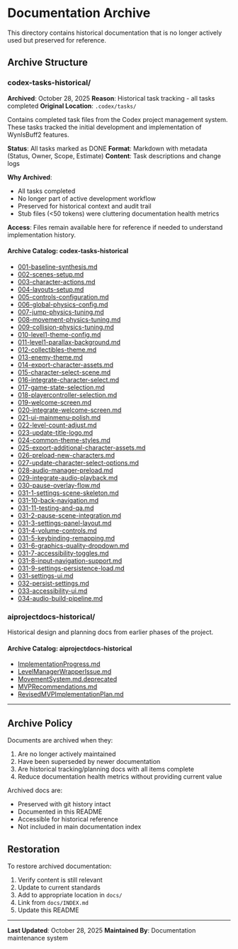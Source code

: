 # Documentation Archive

This directory contains historical documentation that is no longer actively used but preserved for reference.

## Archive Structure

### codex-tasks-historical/
**Archived**: October 28, 2025
**Reason**: Historical task tracking - all tasks completed
**Original Location**: `.codex/tasks/`

Contains completed task files from the Codex project management system. These tasks tracked the initial development and implementation of WynIsBuff2 features.

**Status**: All tasks marked as DONE
**Format**: Markdown with metadata (Status, Owner, Scope, Estimate)
**Content**: Task descriptions and change logs

**Why Archived**:
- All tasks completed
- No longer part of active development workflow
- Preserved for historical context and audit trail
- Stub files (<50 tokens) were cluttering documentation health metrics

**Access**: Files remain available here for reference if needed to understand implementation history.

#### Archive Catalog: codex-tasks-historical

- [001-baseline-synthesis.md](./codex-tasks-historical/001-baseline-synthesis.md)
- [002-scenes-setup.md](./codex-tasks-historical/002-scenes-setup.md)
- [003-character-actions.md](./codex-tasks-historical/003-character-actions.md)
- [004-layouts-setup.md](./codex-tasks-historical/004-layouts-setup.md)
- [005-controls-configuration.md](./codex-tasks-historical/005-controls-configuration.md)
- [006-global-physics-config.md](./codex-tasks-historical/006-global-physics-config.md)
- [007-jump-physics-tuning.md](./codex-tasks-historical/007-jump-physics-tuning.md)
- [008-movement-physics-tuning.md](./codex-tasks-historical/008-movement-physics-tuning.md)
- [009-collision-physics-tuning.md](./codex-tasks-historical/009-collision-physics-tuning.md)
- [010-level1-theme-config.md](./codex-tasks-historical/010-level1-theme-config.md)
- [011-level1-parallax-background.md](./codex-tasks-historical/011-level1-parallax-background.md)
- [012-collectibles-theme.md](./codex-tasks-historical/012-collectibles-theme.md)
- [013-enemy-theme.md](./codex-tasks-historical/013-enemy-theme.md)
- [014-export-character-assets.md](./codex-tasks-historical/014-export-character-assets.md)
- [015-character-select-scene.md](./codex-tasks-historical/015-character-select-scene.md)
- [016-integrate-character-select.md](./codex-tasks-historical/016-integrate-character-select.md)
- [017-game-state-selection.md](./codex-tasks-historical/017-game-state-selection.md)
- [018-playercontroller-selection.md](./codex-tasks-historical/018-playercontroller-selection.md)
- [019-welcome-screen.md](./codex-tasks-historical/019-welcome-screen.md)
- [020-integrate-welcome-screen.md](./codex-tasks-historical/020-integrate-welcome-screen.md)
- [021-ui-mainmenu-polish.md](./codex-tasks-historical/021-ui-mainmenu-polish.md)
- [022-level-count-adjust.md](./codex-tasks-historical/022-level-count-adjust.md)
- [023-update-title-logo.md](./codex-tasks-historical/023-update-title-logo.md)
- [024-common-theme-styles.md](./codex-tasks-historical/024-common-theme-styles.md)
- [025-export-additional-character-assets.md](./codex-tasks-historical/025-export-additional-character-assets.md)
- [026-preload-new-characters.md](./codex-tasks-historical/026-preload-new-characters.md)
- [027-update-character-select-options.md](./codex-tasks-historical/027-update-character-select-options.md)
- [028-audio-manager-preload.md](./codex-tasks-historical/028-audio-manager-preload.md)
- [029-integrate-audio-playback.md](./codex-tasks-historical/029-integrate-audio-playback.md)
- [030-pause-overlay-flow.md](./codex-tasks-historical/030-pause-overlay-flow.md)
- [031-1-settings-scene-skeleton.md](./codex-tasks-historical/031-1-settings-scene-skeleton.md)
- [031-10-back-navigation.md](./codex-tasks-historical/031-10-back-navigation.md)
- [031-11-testing-and-qa.md](./codex-tasks-historical/031-11-testing-and-qa.md)
- [031-2-pause-scene-integration.md](./codex-tasks-historical/031-2-pause-scene-integration.md)
- [031-3-settings-panel-layout.md](./codex-tasks-historical/031-3-settings-panel-layout.md)
- [031-4-volume-controls.md](./codex-tasks-historical/031-4-volume-controls.md)
- [031-5-keybinding-remapping.md](./codex-tasks-historical/031-5-keybinding-remapping.md)
- [031-6-graphics-quality-dropdown.md](./codex-tasks-historical/031-6-graphics-quality-dropdown.md)
- [031-7-accessibility-toggles.md](./codex-tasks-historical/031-7-accessibility-toggles.md)
- [031-8-input-navigation-support.md](./codex-tasks-historical/031-8-input-navigation-support.md)
- [031-9-settings-persistence-load.md](./codex-tasks-historical/031-9-settings-persistence-load.md)
- [031-settings-ui.md](./codex-tasks-historical/031-settings-ui.md)
- [032-persist-settings.md](./codex-tasks-historical/032-persist-settings.md)
- [033-accessibility-ui.md](./codex-tasks-historical/033-accessibility-ui.md)
- [034-audio-build-pipeline.md](./codex-tasks-historical/034-audio-build-pipeline.md)

### aiprojectdocs-historical/
Historical design and planning docs from earlier phases of the project.

#### Archive Catalog: aiprojectdocs-historical

- [ImplementationProgress.md](./aiprojectdocs-historical/ImplementationProgress.md)
- [LevelManagerWrapperIssue.md](./aiprojectdocs-historical/LevelManagerWrapperIssue.md)
- [MovementSystem.md.deprecated](./aiprojectdocs-historical/MovementSystem.md.deprecated)
- [MVPRecommendations.md](./aiprojectdocs-historical/MVPRecommendations.md)
- [RevisedMVPImplementationPlan.md](./aiprojectdocs-historical/RevisedMVPImplementationPlan.md)

---

## Archive Policy

Documents are archived when they:
1. Are no longer actively maintained
2. Have been superseded by newer documentation
3. Are historical tracking/planning docs with all items complete
4. Reduce documentation health metrics without providing current value

Archived docs are:
- Preserved with git history intact
- Documented in this README
- Accessible for historical reference
- Not included in main documentation index

## Restoration

To restore archived documentation:
1. Verify content is still relevant
2. Update to current standards
3. Add to appropriate location in `docs/`
4. Link from `docs/INDEX.md`
5. Update this README

---

**Last Updated**: October 28, 2025
**Maintained By**: Documentation maintenance system
